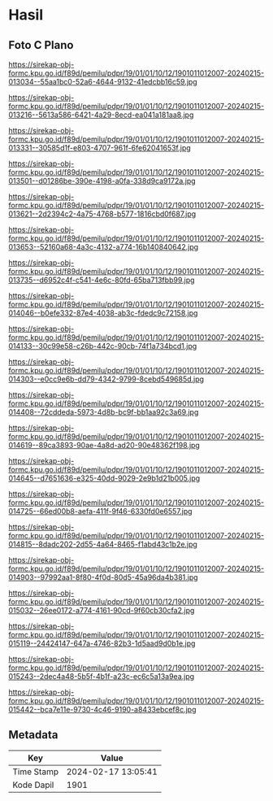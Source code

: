 # Hasil

## Foto C Plano

https://sirekap-obj-formc.kpu.go.id/f89d/pemilu/pdpr/19/01/01/10/12/1901011012007-20240215-013034--55aa1bc0-52a6-4644-9132-41edcbb16c59.jpg

https://sirekap-obj-formc.kpu.go.id/f89d/pemilu/pdpr/19/01/01/10/12/1901011012007-20240215-013216--5613a586-6421-4a29-8ecd-ea041a181aa8.jpg

https://sirekap-obj-formc.kpu.go.id/f89d/pemilu/pdpr/19/01/01/10/12/1901011012007-20240215-013331--30585d1f-e803-4707-961f-6fe62041653f.jpg

https://sirekap-obj-formc.kpu.go.id/f89d/pemilu/pdpr/19/01/01/10/12/1901011012007-20240215-013501--d01286be-390e-4198-a0fa-338d9ca9172a.jpg

https://sirekap-obj-formc.kpu.go.id/f89d/pemilu/pdpr/19/01/01/10/12/1901011012007-20240215-013621--2d2394c2-4a75-4768-b577-1816cbd0f687.jpg

https://sirekap-obj-formc.kpu.go.id/f89d/pemilu/pdpr/19/01/01/10/12/1901011012007-20240215-013653--52160a68-4a3c-4132-a774-16b140840642.jpg

https://sirekap-obj-formc.kpu.go.id/f89d/pemilu/pdpr/19/01/01/10/12/1901011012007-20240215-013735--d6952c4f-c541-4e6c-80fd-65ba713fbb99.jpg

https://sirekap-obj-formc.kpu.go.id/f89d/pemilu/pdpr/19/01/01/10/12/1901011012007-20240215-014046--b0efe332-87e4-4038-ab3c-fdedc9c72158.jpg

https://sirekap-obj-formc.kpu.go.id/f89d/pemilu/pdpr/19/01/01/10/12/1901011012007-20240215-014133--30c99e58-c26b-442c-90cb-74f1a734bcd1.jpg

https://sirekap-obj-formc.kpu.go.id/f89d/pemilu/pdpr/19/01/01/10/12/1901011012007-20240215-014303--e0cc9e6b-dd79-4342-9799-8cebd549685d.jpg

https://sirekap-obj-formc.kpu.go.id/f89d/pemilu/pdpr/19/01/01/10/12/1901011012007-20240215-014408--72cddeda-5973-4d8b-bc9f-bb1aa92c3a69.jpg

https://sirekap-obj-formc.kpu.go.id/f89d/pemilu/pdpr/19/01/01/10/12/1901011012007-20240215-014619--89ca3893-90ae-4a8d-ad20-90e48362f198.jpg

https://sirekap-obj-formc.kpu.go.id/f89d/pemilu/pdpr/19/01/01/10/12/1901011012007-20240215-014645--d7651636-e325-40dd-9029-2e9b1d21b005.jpg

https://sirekap-obj-formc.kpu.go.id/f89d/pemilu/pdpr/19/01/01/10/12/1901011012007-20240215-014725--66ed00b8-aefa-411f-9f46-6330fd0e6557.jpg

https://sirekap-obj-formc.kpu.go.id/f89d/pemilu/pdpr/19/01/01/10/12/1901011012007-20240215-014815--8dadc202-2d55-4a64-8465-f1abd43c1b2e.jpg

https://sirekap-obj-formc.kpu.go.id/f89d/pemilu/pdpr/19/01/01/10/12/1901011012007-20240215-014903--97992aa1-8f80-4f0d-80d5-45a96da4b381.jpg

https://sirekap-obj-formc.kpu.go.id/f89d/pemilu/pdpr/19/01/01/10/12/1901011012007-20240215-015032--26ee0172-a774-4161-90cd-9f60cb30cfa2.jpg

https://sirekap-obj-formc.kpu.go.id/f89d/pemilu/pdpr/19/01/01/10/12/1901011012007-20240215-015119--24424147-647a-4746-82b3-1d5aad9d0b1e.jpg

https://sirekap-obj-formc.kpu.go.id/f89d/pemilu/pdpr/19/01/01/10/12/1901011012007-20240215-015243--2dec4a48-5b5f-4b1f-a23c-ec6c5a13a9ea.jpg

https://sirekap-obj-formc.kpu.go.id/f89d/pemilu/pdpr/19/01/01/10/12/1901011012007-20240215-015442--bca7e11e-9730-4c46-9190-a8433ebcef8c.jpg


## Metadata

| Key        | Value               |
| ---------- | ------------------- |
| Time Stamp | 2024-02-17 13:05:41 |
| Kode Dapil | 1901                |



